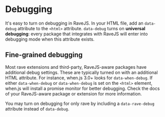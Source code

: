 # Debugging

It's easy to turn on debugging in RaveJS.  In your HTML file, add an
`data-debug` attribute to the `<html>` attribute.  `data-debug` turns on
**universal debugging**: every package that integrates with RaveJS will
enter into debugging mode when this attribute exists.

## Fine-grained debugging

Most rave extensions and third-party, RaveJS-aware packages have additional
debug settings.  These are typically turned on with an additional HTML
attribute.  For instance, when.js 3.0+ looks for `data-when-debug`.  If
either `data-when-debug` or `data-when-debug` is set on the `<html>`
element, when.js will install a promise monitor for better debugging.
Check the docs of your RaveJS-aware package or extension for more information.

You may turn on debugging for only rave by including a `data-rave-debug`
attribute instead of `data-debug`.
